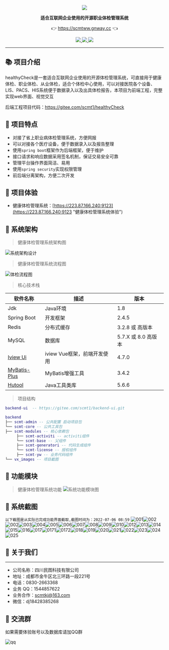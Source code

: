 <p align="center">
	<a href="hhttps://223.87.166.240:9123"><img src="http://223.87.166.240:8014/logo.png"></a>
</p>
<p align="center">
	<strong>适合互联网企业使用的开源职业体检管理系统</strong>
</p>
<p align="center">
	👉 <a href="https://223.87.166.240:9123">https://scmtww.gnway.cc</a> 👈
</p>

<p align="center">
	<a target="_blank" href="https://spring.io/projects/spring-boot">
		<img src="https://img.shields.io/badge/spring%20boot-2.4.5-yellowgreen" />
	</a>
    <a target="_blank" href="https://www.oracle.com/java/technologies/javase/javase-jdk8-downloads.html">
		<img src="https://img.shields.io/badge/JDK-8-green.svg" />
	</a>
	<a target="_blank" href="http://www.gnu.org/licenses/lgpl.html">
		<img src="https://img.shields.io/badge/license-LGPL--3.0-blue" />
	</a>
</p>


-------------------------------------------------------------------------------

## 📚 项目介绍

healthyCheck是一套适合互联网企业使用的开源体检管理系统，可直接用于健康体检、职业体检、从业体检，适合个体检中心使用，可以对接医院各个设备、LIS、PACS、HIS系统便于数据录入以及出具体检报告，本项目为前端工程，完整实现web界面、视觉交互

后端工程项目代码：https://gitee.com/scmt1/healthyCheck


## 🍎 项目特点

* 对接了省上职业病体检管理系统，方便网报
* 可以对接各个医疗设备，便于数据录入以及报告整理
* 使用`spring boot`框架作为后端框架，便于维护
* 接口请求和响应数据采用签名机制，保证交易安全可靠
* 管理平台操作界面简洁、易用
* 使用`spring security`实现权限管理
* 前后端分离架构，方便二次开发

## 🍟 项目体验
- 健康体检管理系统：[https://223.87.166.240:9123](https://223.87.166.240:9123 "健康体检管理系统体验")

## 🥞 系统架构

> 健康体检管理系统架构图

![系统架构设计](vx_images/179203314242438.png)
> 健康体检管理系统流程图

 ![体检流程图](vx_images/343693211239179.png)


> 核心技术栈

| 软件名称  | 描述 | 版本
|---|---|---
|Jdk | Java环境 | 1.8
|Spring Boot | 开发框架 | 2.4.5
|Redis | 分布式缓存 | 3.2.8 或 高版本
|MySQL | 数据库 | 5.7.X 或 8.0 高版本
|[Iview Ui](http://iview.talkingdata.com/) | iview Vue框架，前端开发使用 | 4.7.0
|[MyBatis-Plus](https://mp.baomidou.com/) | MyBatis增强工具 | 3.4.2
|[Hutool](https://www.hutool.cn/) | Java工具类库 | 5.6.6

> 项目结构

```lua
backend-ui  -- https://gitee.com/scmt1/backend-ui.git

backend
├── scmt-admin -- 公共配置 启动项目包
└── scmt-core -- 公共工具包
├── scmt-modules -- 核心依赖包
     ├── scmt-activiti -- activiti组件
     └── scmt-base -- 父组件
     ├── scmt-generatori -- 代码生成组件
     └── scmt-license -- 授权组件     
     ├── scmt-yw -- 业务代码组件
└── vx_images -- 项目截图
```



## 🍿 功能模块

> 健康体检管理系统功能
![系统功能模块图](vx_images/332934814235483.png)

## 🍯 系统截图

`以下截图是从实际已完成功能界面截取,截图时间为：2022-07-06 08:59`
![001](vx_images/322900612227046.jpg)![002](vx_images/429370612247212.jpg)
![002](vx_images/228890712239881.png)![003](vx_images/301140712236436.jpg)![004](vx_images/400260712232190.jpg)![005](vx_images/499770712250070.jpg)![006](vx_images/3290812247674.jpg)![007](vx_images/91860812245176.jpg)![008](vx_images/176260812226417.jpg)![009](vx_images/271210812248857.jpg)![010](vx_images/343710812243993.jpg)![012](vx_images/498320812230673.jpg)![013](vx_images/570080812221203.jpg)![014](vx_images/42010912223707.jpg)![015](vx_images/122230912232654.jpg)![016](vx_images/206350912225539.jpg)![017](vx_images/330830912226148.jpg)![0171](vx_images/463290912253103.png)![0172](vx_images/587130912235316.jpg)![018](vx_images/65781012224614.jpg)![019](vx_images/188261012220865.png)![020](vx_images/541951012233094.png)![021](vx_images/50411112238133.png)![022](vx_images/146161112239428.png)![023](vx_images/246971112240430.png)![024](vx_images/330101112240607.png)![025](vx_images/409861112226159.jpg)
## 🥪 关于我们
***
* 公司名称：四川民图科技有限公司
* 地址：成都市金牛区北三环路一段221号
* 电话：0830-2663368
* 业务 QQ：1544857622
* 业务合作：scmtkj@163.com
* 微信：dj18428385268

## 🥪 交流群
如果需要体验账号以及数据库请加QQ群

![qq](vx_images/572785117230348.png)

